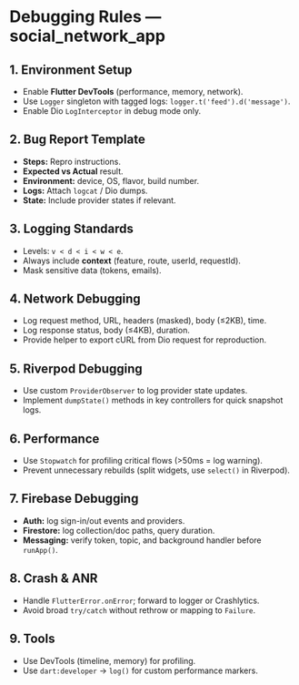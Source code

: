 # Debugging Rules — social_network_app

## 1. Environment Setup

- Enable **Flutter DevTools** (performance, memory, network).
- Use `Logger` singleton with tagged logs: `logger.t('feed').d('message')`.
- Enable Dio `LogInterceptor` in debug mode only.

## 2. Bug Report Template

- **Steps:** Repro instructions.
- **Expected vs Actual** result.
- **Environment:** device, OS, flavor, build number.
- **Logs:** Attach `logcat` / Dio dumps.
- **State:** Include provider states if relevant.

## 3. Logging Standards

- Levels: `v < d < i < w < e`.
- Always include **context** (feature, route, userId, requestId).
- Mask sensitive data (tokens, emails).

## 4. Network Debugging

- Log request method, URL, headers (masked), body (≤2KB), time.
- Log response status, body (≤4KB), duration.
- Provide helper to export cURL from Dio request for reproduction.

## 5. Riverpod Debugging

- Use custom `ProviderObserver` to log provider state updates.
- Implement `dumpState()` methods in key controllers for quick snapshot logs.

## 6. Performance

- Use `Stopwatch` for profiling critical flows (>50ms = log warning).
- Prevent unnecessary rebuilds (split widgets, use `select()` in Riverpod).

## 7. Firebase Debugging

- **Auth:** log sign-in/out events and providers.
- **Firestore:** log collection/doc paths, query duration.
- **Messaging:** verify token, topic, and background handler before `runApp()`.

## 8. Crash & ANR

- Handle `FlutterError.onError`; forward to logger or Crashlytics.
- Avoid broad `try/catch` without rethrow or mapping to `Failure`.

## 9. Tools

- Use DevTools (timeline, memory) for profiling.
- Use `dart:developer` → `log()` for custom performance markers.
